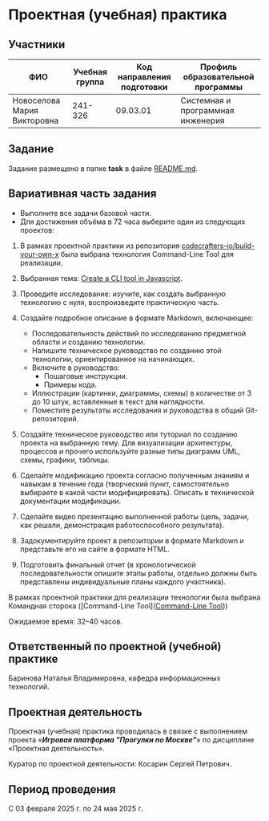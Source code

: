# Проектная (учебная) практика

## Участники

| ФИО | Учебная группа | Код направления подготовки | Профиль образовательной программы |
|-|-|-|-|
| Новоселова Мария Викторовна | 241-326 | 09.03.01 | Системная и программная инженерия |

## Задание

Задание размещено в папке **task** в файле [README.md](task/README.md).

## Вариативная часть задания

* Выполните все задачи базовой части.
* Для достижения объёма в 72 часа выберите один из следующих проектов:

1. В рамках проектной практики из репозитория [codecrafters-io/build-your-own-x](https://github.com/codecrafters-io/build-your-own-x) была выбрана технология Command-Line Tool для реализации.
2. Выбранная тема: [Create a CLI tool in Javascript](https://citw.dev/tutorial/create-your-own-cli-tool).
3. Проведите исследование: изучите, как создать выбранную технологию с нуля, воспроизведите практическую часть.
4. Создайте подробное описание в формате Markdown, включающее:

   - Последовательность действий по исследованию предметной области и созданию технологии.
   - Напишите техническое руководство по созданию этой технологии, ориентированное на начинающих.
   - Включите в руководство:
      - Пошаговые инструкции.
      - Примеры кода.
   - Иллюстрации (картинки, диаграммы, схемы) в количестве от 3 до 10 штук, вставленные в текст для наглядности.
   - Поместите результаты исследования и руководства в общий Git-репозиторий.
5. Создайте техническое руководство или туториал по созданию проекта на выбранную тему. Для визуализации архитектуры, процессов и прочего используйте разные типы диаграмм UML, схемы, графики, таблицы.
6. Сделайте модификацию проекта согласно полученным знаниям и навыкам в течение года (творческий пункт, самостоятельно выбираете в какой части модифицировать). Описать в технической документации модификации.
7. Сделайте видео презентацию выполненной работы (цель, задачи, как решали, демонстрация работоспособного результата).
8. Задокументируйте проект в репозитории в формате Markdown и представьте его на сайте в формате HTML.
9. Подготовить финальный отчет (в хронологической последовательности опишите этапы работы, отдельно должны быть представлены индивидуальные планы каждого участника).

В рамках проектной практики для реализации технологии была выбрана Командная сторока ([Command-Line Tool]([Command-Line Tool](https://github.com/codecrafters-io/build-your-own-x?tab=readme-ov-file#build-your-own-command-line-tool)))

Ожидаемое время: 32–40 часов.

## Ответственный по проектной (учебной) практике

Баринова Наталья Владимировна, кафедра информационных технологий.

## Проектная деятельность

Проектная (учебная) практика проводилась в связке с выполнением проекта «***Игровая платформа "Прогулки по Москве"***» по дисциплине «Проектная деятельность».

Куратор по проектной деятельности: Косарин Сергей Петрович.

## Период проведения

С 03 февраля 2025 г. по 24 мая 2025 г.
